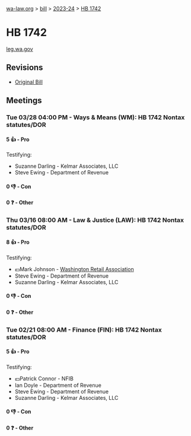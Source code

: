 [wa-law.org](/) > [bill](/bill/) > [2023-24](/bill/2023-24/) > [HB 1742](/bill/2023-24/hb/1742/)

# HB 1742
[leg.wa.gov](https://app.leg.wa.gov/billsummary?BillNumber=1742&Year=2023&Initiative=false)

## Revisions
* [Original Bill](1/)

## Meetings
### Tue 03/28 04:00 PM - Ways & Means (WM): HB 1742 Nontax statutes/DOR
#### 5 👍 - Pro
Testifying:
* Suzanne Darling - Kelmar Associates, LLC
* Steve Ewing - Department of Revenue

#### 0 👎 - Con

#### 0 ❓ - Other

### Thu 03/16 08:00 AM - Law & Justice (LAW): HB 1742 Nontax statutes/DOR
#### 8 👍 - Pro
Testifying:
* 💵Mark Johnson - [Washington Retail Association](/org/washington_retail_association/)
* Steve Ewing - Department of Revenue
* Suzanne Darling - Kelmar Associates, LLC

#### 0 👎 - Con

#### 0 ❓ - Other

### Tue 02/21 08:00 AM - Finance (FIN): HB 1742 Nontax statutes/DOR
#### 5 👍 - Pro
Testifying:
* 💵Patrick Connor - NFIB
* Ian Doyle - Department of Revenue
* Steve Ewing - Department of Revenue
* Suzanne Darling - Kelmar Associates, LLC

#### 0 👎 - Con

#### 0 ❓ - Other
